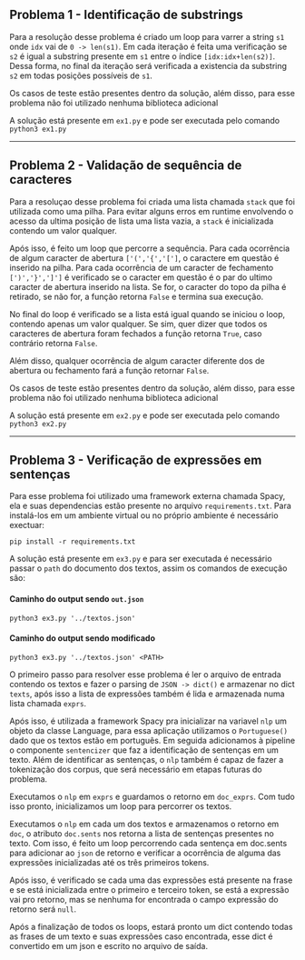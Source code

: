 ## Problema 1 - Identificação de substrings

Para a resolução desse problema é criado um loop para varrer a string `s1` onde `idx` vai de `0 -> len(s1)`. Em cada iteração é feita uma verificação se `s2` é igual a substring presente em `s1` entre o índice `[idx:idx+len(s2)]`. Dessa forma, no final da iteração será verificada a existencia da substring `s2` em todas posições possíveis de `s1`. 

Os casos de teste estão presentes dentro da solução, além disso, para esse problema não foi utilizado nenhuma biblioteca adicional

A solução está presente em `ex1.py` e pode ser executada pelo comando `python3 ex1.py`

----

## Problema 2 - Validação de sequência de caracteres

Para a resoluçao desse problema foi criada uma lista chamada `stack` que foi utilizada como uma pilha. Para evitar alguns erros em runtime envolvendo o acesso da ultima posição de lista uma lista vazia, a `stack` é inicializada contendo um valor qualquer.

Após isso, é feito um loop que percorre a sequência. Para cada ocorrência de algum caracter de abertura `['(','{','[']`, o caractere em questão é inserido na pilha. Para cada ocorrência de um caracter de fechamento `[')','}',']']` é verificado se o caracter em questão é o par do ultimo caracter de abertura inserido na lista. Se for, o caracter do topo da pilha é retirado, se não for, a função retorna `False` e termina sua execução.

No final do loop é verificado se a lista está igual quando se iniciou o loop, contendo apenas um valor qualquer. Se sim, quer dizer que todos os caracteres de abertura foram fechados a função retorna `True`, caso contrário retorna `False`.

Além disso, qualquer ocorrência de algum caracter diferente dos de abertura ou fechamento fará a função retornar `False`.

Os casos de teste estão presentes dentro da solução, além disso, para esse problema não foi utilizado nenhuma biblioteca adicional

A solução está presente em `ex2.py` e pode ser executada pelo comando `python3 ex2.py`

----

## Problema 3 - Verificação de expressões em sentenças

Para esse problema foi utilizado uma framework externa chamada Spacy, ela e suas dependencias estão presente no arquivo `requirements.txt`. Para instalá-los em um ambiente virtual ou no próprio ambiente é necessário exectuar:

```pip install -r requirements.txt```

A solução está presente em `ex3.py` e para ser executada é necessário passar o `path` do documento dos textos, assim os comandos de execução são:

#### Caminho do output sendo `out.json`

```python3 ex3.py '../textos.json'```

#### Caminho do output sendo modificado

```python3 ex3.py '../textos.json' <PATH>```


O primeiro passo para resolver esse problema é ler o arquivo de entrada contendo os textos e fazer o parsing de `JSON -> dict()` e armazenar no dict `texts`, após isso a lista de expressões também é lida e armazenada numa lista chamada `exprs`.

Após isso, é utilizada a framework Spacy pra inicializar na variavel `nlp` um objeto da classe Language, para essa aplicação utilizamos o `Portuguese()` dado que os textos estão em português. Em seguida adicionamos à pipeline o componente `sentencizer` que faz a identificação de sentenças em um texto. Além de identificar as sentenças, o `nlp` também é capaz de fazer a tokenização dos corpus, que será necessário em etapas futuras do problema.

Executamos o `nlp` em `exprs` e guardamos o retorno em `doc_exprs`. Com tudo isso pronto, inicializamos um loop para percorrer os textos.

Executamos o `nlp` em cada um dos textos e armazenamos o retorno em `doc`, o atributo `doc.sents` nos retorna a lista de sentenças presentes no texto. Com isso, é feito um loop percorrendo cada sentença em doc.sents para adicionar ao `json` de retorno e verificar a ocorrência de alguma das expressões inicializadas até os três primeiros tokens.

Após isso, é verificado se cada uma das expressões está presente na frase e se está inicializada entre o primeiro e terceiro token, se está a expressão vai pro retorno, mas se nenhuma for encontrada o campo expressão do retorno será `null`.

Após a finalização de todos os loops, estará pronto um dict contendo todas as frases de um texto e suas expressões caso encontrada, esse dict é convertido em um json e escrito no arquivo de saída.
